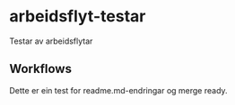 # arbeidsflyt-testar
Testar av arbeidsflytar

## Workflows
Dette er ein test for readme.md-endringar og merge ready.